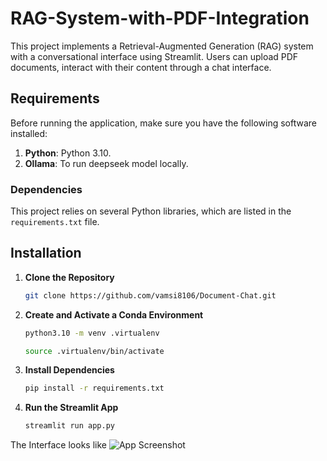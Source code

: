 # RAG-System-with-PDF-Integration

This project implements a Retrieval-Augmented Generation (RAG) system with a conversational interface using Streamlit. Users can upload PDF documents, interact with their content through a chat interface.

## Requirements

Before running the application, make sure you have the following software installed:

1. **Python**: Python 3.10.
2. **Ollama**: To run deepseek model locally.

### Dependencies

This project relies on several Python libraries, which are listed in the `requirements.txt` file.

## Installation

1. **Clone the Repository**

   ```bash
   git clone https://github.com/vamsi8106/Document-Chat.git
2. **Create and Activate a Conda Environment**

   ```bash
   python3.10 -m venv .virtualenv
   ```
   ```bash
   source .virtualenv/bin/activate
3. **Install Dependencies**
   ```bash
   pip install -r requirements.txt     

4. **Run the Streamlit App**
   ```bash
   streamlit run app.py
   
The Interface looks like
![App Screenshot](Screenshot.png)
  
